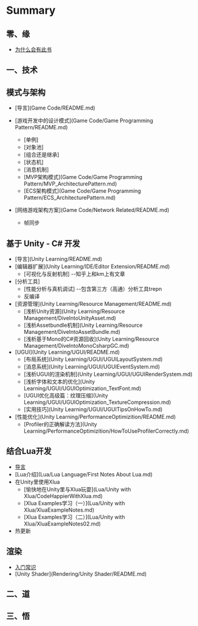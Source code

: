 # Summary

## 零、缘

* [为什么会有此书](README.md)

## 一、技术

## 模式与架构

* [导言](Game Code/README.md)


* [游戏开发中的设计模式](Game Code/Game Programming Pattern/README.md)
  * \[单例\]
  * \[对象池\]
  * \[组合还是继承\]
  * \[状态机\]
  * \[消息机制\]
  * [MVP架构模式](Game Code/Game Programming Pattern/MVP_ArchitecturePattern.md)
  * [ECS架构模式](Game Code/Game Programming Pattern/ECS_ArchitecturePattern.md)

  
  
* [网络游戏架构方案](Game Code/Network Related/README.md)
  * 帧同步

## 基于 Unity - C\# 开发

* [导言](Unity Learning/README.md)
* [编辑器扩展](Unity Learning/IDE/Editor Extension/README.md)
  * \[可视化与反射机制\]  --知乎上和km上有文章
* \[分析工具\]
  * \[性能分析与真机调试\] --包含第三方（高通）分析工具trepn
  * 反编译
* [资源管理](Unity Learning/Resource Management/README.md)
  * [浅析Unity资源](Unity Learning/Resource Management/DiveIntoUnityAsset.md)
  * [浅析Assetbundle机制](Unity Learning/Resource Management/DiveIntoAssetBundle.md)
  * [浅析基于Mono的C\#资源回收](Unity Learning/Resource Management/DiveIntoMonoCsharpGC.md)
* [UGUI](Unity Learning/UGUI/README.md)
  * [布局系统](Unity Learning/UGUI/UGUILayoutSystem.md)
  * [消息系统](Unity Learning/UGUI/UGUIEventSystem.md)
  * [浅析UGUI的渲染机制](Unity Learning/UGUI/UGUIRenderSystem.md)
  * [浅析字体和文本的优化](Unity Learning/UGUI/UGUIOptimization_TextFont.md)
  * [UGUI优化高级篇：纹理压缩](Unity Learning/UGUI/UGUIOptimization_TextureCompression.md)
  * [实用技巧](Unity Learning/UGUI/UGUITipsOnHowTo.md)
* [性能优化](Unity Learning/PerformanceOptimizition/README.md)
  * [Profiler的正确解读方法](Unity Learning/PerformanceOptimizition/HowToUseProfilerCorrectly.md)

## 结合Lua开发

* [导言](Lua/README.md)
* [Lua介绍](Lua/Lua Language/First Notes About Lua.md)
* 在Unity里使用Xlua
  * [愉快地在Unity里与Xlua玩耍](Lua/Unity with Xlua/CodeHappierWithXlua.md)
  * [Xlua Examples学习（一）](Lua/Unity with Xlua/XluaExampleNotes.md)
  * [Xlua Examples学习（二）](Lua/Unity with Xlua/XluaExampleNotes02.md)
* 热更新

## 渲染

* [入门常识](Rendering/Intro/README.md)
* [Unity Shader](Rendering/Unity Shader/README.md)

## 二、道

## 三、悟

